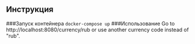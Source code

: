 ## Инструкция
###Запуск контейнера
``docker-compose up``
###Использование
Go to http://localhost:8080/currency/rub or use another currency code instead of "rub".